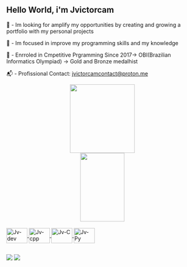 ## Hello World, i'm Jvictorcam
🔎 - Im looking for amplify my opportunities by creating and growing a portfolio with my personal projects

🎯 - Im focused in improve my programming skills and my knowledge

🏅 - Enrroled in Cmpetitive Prgramming Since 2017-> OBI(Brazilian Informatics Olympiad) -> Gold and Bronze medalhist

📬 - Profissional Contact: jvictorcamcontact@proton.me 

<div align="center">
  <a href="https://github.com/Jvictorcam">
  <img height="180em" width="58%" src="https://github-readme-stats.vercel.app/api?username=Jvictorcam&show_icons=true&theme=great-gatsby&include_all_commits=true&count_private=true"/>
  <img height="180em" width="48%" src="https://github-readme-stats.vercel.app/api/top-langs/?username=Jvictorcam&layout=compact&langs_count=7&theme=great-gatsby"/>
</div>
<div style="display: inline_block"><br>
  <img align="center" alt="Jv-dev" height="40" width="55" src="https://cdn.jsdelivr.net/gh/devicons/devicon/icons/devicon/devicon-original.svg">
  <img align="center" alt="Jv-cpp" height="40" width="55" src="https://cdn.jsdelivr.net/gh/devicons/devicon/icons/cplusplus/cplusplus-original.svg">
  <img align="center" alt="Jv-C" height="40" width="55" src="https://cdn.jsdelivr.net/gh/devicons/devicon/icons/c/c-original.svg">
  <img align="center" alt="Jv-Py" height="40" width="55" src="https://cdn.jsdelivr.net/gh/devicons/devicon/icons/python/python-original.svg">
</div>

##

<div>
  <a href = "mailto:jvictorcamcontact@proton.me"><img src="https://img.shields.io/badge/ProtonMail-8B89CC?style=for-the-badge&logo=protonmail&logoColor=white" target="_blank"></a>
  <a href="https://www.linkedin.com/in/victor-camilo-3a5763248" target="_blank"><img src="https://img.shields.io/badge/-LinkedIn-%230077B5?style=for-the-badge&logo=linkedin&logoColor=white" target="_blank"></a> 
</div>




<!---
Jvictorcam/Jvictorcam is a ✨ special ✨ repository because its `README.md` (this file) appears on your GitHub profile.
You can click the Preview link to take a look at your changes.
--->
